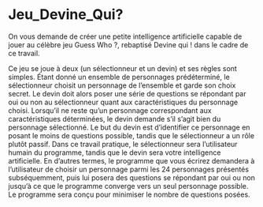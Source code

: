 # Jeu_Devine_Qui?
 
On vous demande de créer une petite intelligence artificielle capable de jouer au célèbre jeu
Guess Who ?, rebaptisé Devine qui ! dans le cadre de ce travail.

Ce jeu se joue à deux (un sélectionneur et un devin) et ses règles sont simples. Étant donné un ensemble de personnages prédéterminé, le sélectionneur choisit un personnage de l’ensemble et garde son choix secret. Le devin doit alors poser une série de questions se répondant par oui ou non au sélectionneur quant aux caractéristiques du personnage choisi. Lorsqu’il ne reste qu’un personnage correspondant aux caractéristiques déterminées, le devin demande s’il s’agit bien du personnage sélectionné. Le but du devin est d’identifier ce personnage en posant le moins de questions possible, tandis que le sélectionneur a un rôle plutôt passif.
Dans ce travail pratique, le sélectionneur sera l’utilisateur humain du programme, tandis que le devin sera votre intelligence artificielle. En d’autres termes, le programme que vous écrirez demandera à l’utilisateur de choisir un personnage parmi les 24 personnages présentés subséquemment, puis lui posera des questions se répondant par oui ou non jusqu’à ce que le programme converge vers un seul personnage possible. Le programme sera conçu pour minimiser le nombre de questions posées.
